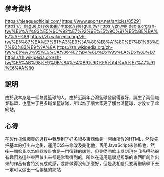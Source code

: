 ## 參考資料
https://pleagueofficial.com/ 
https://www.sportsv.net/articles/85291 
https://t1league.basketball/ 
https://sleague.tw/
https://zh.wikipedia.org/zh-tw/%E6%A1%83%E5%9C%92%E7%92%9E%E5%9C%92%E5%BB%BA%E7%AF%89 
https://zh.wikipedia.org/zh-tw/%E8%87%BA%E7%81%A3%E9%8A%80%E8%A1%8C%E7%B1%83%E7%90%83%E9%9A%8A 
https://zh.wikipedia.org/zh-tw/%E8%A3%95%E9%9A%86%E7%B4%8D%E6%99%BA%E6%8D%B7 
https://zh.wikipedia.org/zh-tw/%E9%AB%98%E9%9B%84%E4%B9%9D%E5%A4%AA%E7%A7%91%E6%8A%80 

## 說明
由於我本身是一個熱愛籃球的人，由於近兩年台灣籃球發展得很好，誕生了兩個職業聯盟，也產生了更多職業籃球隊，所以為了讓大家更了解台灣籃球，才設立了此網站。                                                          
## 心得
在製作這個網頁的過程中我學到了好多很多東西像是一開始所教的HTML，然後先把基本的打出來之後，運用CSS來修改及美化他，再用JavaScript來修飾他，然後一開始我以為網頁設計會是一門很難的課程，但是從開始上課到現在我覺得他很有趣因為這些東西做出來都是你看得到的，所以在運用這學期所學的東西所創作出來的作品有會特別有成就感，或許做得沒有那麼好，但是我相信只要再繼續學下去一定可以做出一個像樣的網站